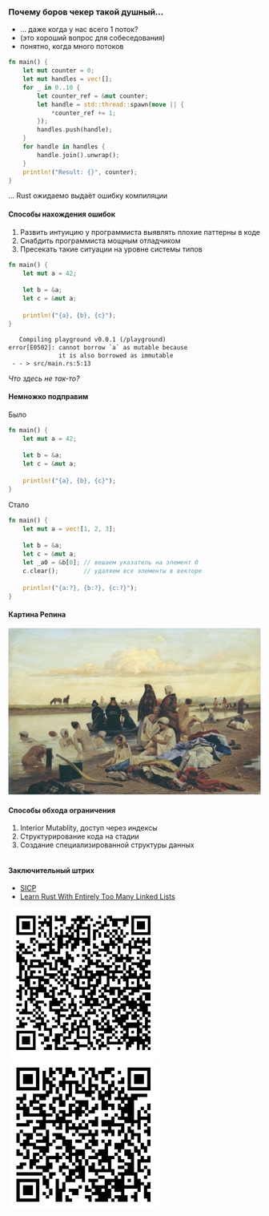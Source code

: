 ### Почему боров чекер такой душный...

- ... даже когда у нас всего 1 поток?
- (это хороший вопрос для собеседования)
- понятно, когда много потоков
```rust
fn main() {
    let mut counter = 0;
    let mut handles = vec![];
    for _ in 0..10 {
        let counter_ref = &mut counter;
        let handle = std::thread::spawn(move || {
            *counter_ref += 1;
        });
        handles.push(handle);
    }
    for handle in handles {
        handle.join().unwrap();
    }
    println!("Result: {}", counter);
}
```
... Rust ожидаемо выдаёт ошибку компиляции


#### Способы нахождения ошибок

1. Развить интуицию у программиста выявлять плохие паттерны в коде
2. Снабдить программиста мощным отладчиком
3. Пресекать такие ситуации на уровне системы типов

```rust
fn main() {
    let mut a = 42;

    let b = &a;
    let c = &mut a;

    println!("{a}, {b}, {c}");
}
```
```textmate
   Compiling playground v0.0.1 (/playground)
error[E0502]: cannot borrow `a` as mutable because
              it is also borrowed as immutable
 - - > src/main.rs:5:13
```
_Что здесь не так-то?_


#### Немножко подправим
Было
```rust
fn main() {
    let mut a = 42;

    let b = &a;
    let c = &mut a;

    println!("{a}, {b}, {c}");
}
```
Стало
```rust
fn main() {
    let mut a = vec![1, 2, 3];

    let b = &a;
    let c = &mut a;
    let _a0 = &b[0]; // вешаем указатель на элемент 0
    c.clear();       // удаляем все элементы в векторе

    println!("{a:?}, {b:?}, {c:?}");
}
```


#### Картина Репина

![priplyli.jpeg](slides/03/priplyli.jpeg)


#### Способы обхода ограничения

1. Interior Mutablity, доступ через индексы
2. Структурирование кода на стадии
3. Создание специализированной структуры данных

<pre data-id="code-animation"><code class="hljs cplusplus" data-trim data-line-numbers="|9-16|17-23"><script type="text/template">
enum Op {
    Incr(usize),
    Decr(usize),
}

fn main() {
    let mut arr = vec![1, 2, 3];
    let mut changes = Vec::new();
    // eval
    for (i, a) in arr.iter().enumerate() {
        if *a % 2 == 0 {
            changes.push(Op::Incr(i));
        } else {
            changes.push(Op::Decr(i));
        }
    }
    // apply
    for ch in changes {
        match ch {
            Op::Incr(i) => arr[i] += 1,
            Op::Decr(i) => arr[i] -= 1,
        }
    }

    println!("{arr:?}"); // выведет [0, 3, 2]
}
</script></code></pre>


#### Заключительный штрих

- [SICP](https://en.wikipedia.org/wiki/Structure_and_Interpretation_of_Computer_Programs)
- [Learn Rust With Entirely Too Many Linked Lists](https://rust-unofficial.github.io/too-many-lists/)

<img src="slides/03/qr_sicp.png" alt="slides/03/qr_sicp.png" width="300" height="300" />
<img src="slides/03/qr_tmll.png" alt="slides/03/qr_tmll.png" width="300" height="300" />
